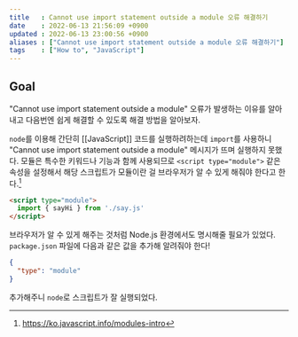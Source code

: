 ```yaml
---
title   : Cannot use import statement outside a module 오류 해결하기 
date    : 2022-06-13 21:56:09 +0900
updated : 2022-06-13 23:00:56 +0900
aliases : ["Cannot use import statement outside a module 오류 해결하기"] 
tags    : ["How to", "JavaScript"]
---
```


## Goal
"Cannot use import statement outside a module" 오류가 발생하는 이유를 알아내고 다음번엔 쉽게 해결할 수 있도록 해결 방법을 알아보자.


`node`를 이용해 간단히 [[JavaScript]] 코드를 실행하려하는데 `import`를 사용하니 "Cannot use import statement outside a module" 메시지가 뜨며 실행하지 못했다.
모듈은 특수한 키워드나 기능과 함께 사용되므로 `<script type="module">` 같은 속성을 설정해서 해당 스크립트가 모듈이란 걸 브라우저가 알 수 있게 해줘야 한다고 한다.[^1]
```html
<script type="module">
  import { sayHi } from './say.js'
</script>
```

브라우저가 알 수 있게 해주는 것처럼 Node.js 환경에서도 명시해줄 필요가 있었다. `package.json` 파일에 다음과 같은 값을 추가해 알려줘야 한다!
```json
{
  "type": "module"
}
```

추가해주니 `node`로 스크립트가 잘 실행되었다.

[^1]: https://ko.javascript.info/modules-intro
